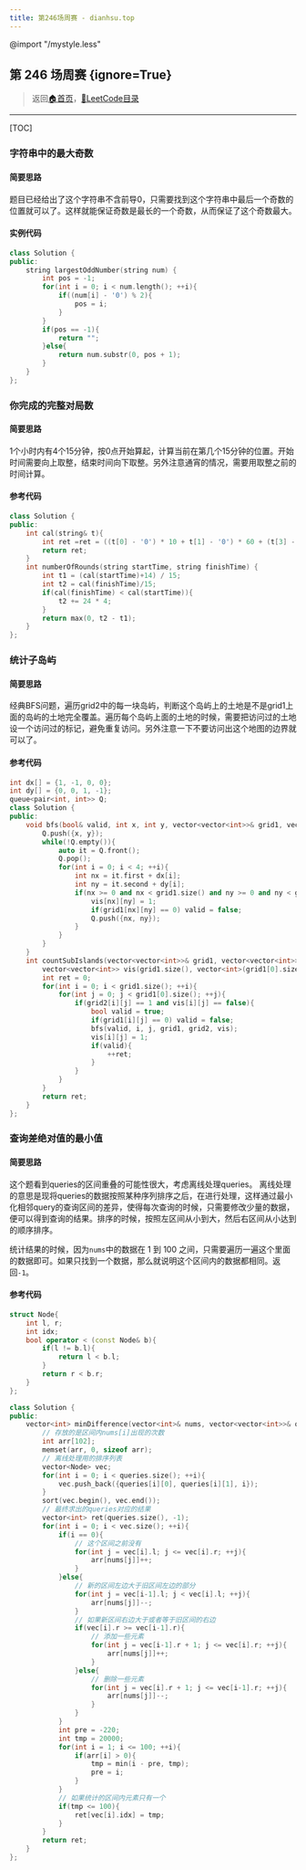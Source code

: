 ```yaml
---
title: 第246场周赛 - dianhsu.top
---
```

@import "/mystyle.less"

## 第 246 场周赛 {ignore=True}
> 返回[:house:首页](../../index.html)，[:rocket:LeetCode目录](../index.html)

---

[TOC]

### 字符串中的最大奇数
#### 简要思路

题目已经给出了这个字符串不含前导0，只需要找到这个字符串中最后一个奇数的位置就可以了。这样就能保证奇数是最长的一个奇数，从而保证了这个奇数最大。

#### 实例代码
```cpp
class Solution {
public:
    string largestOddNumber(string num) {
        int pos = -1;
        for(int i = 0; i < num.length(); ++i){
            if((num[i] - '0') % 2){
                pos = i;
            }
        }
        if(pos == -1){
            return "";
        }else{
            return num.substr(0, pos + 1);
        }
    }
};
```

### 你完成的完整对局数
#### 简要思路
1个小时内有4个15分钟，按0点开始算起，计算当前在第几个15分钟的位置。开始时间需要向上取整，结束时间向下取整。另外注意通宵的情况，需要用取整之前的时间计算。
#### 参考代码
```cpp
class Solution {
public:
    int cal(string& t){
        int ret =ret = ((t[0] - '0') * 10 + t[1] - '0') * 60 + (t[3] - '0') * 10 + t[4] - '0';
        return ret;
    }
    int numberOfRounds(string startTime, string finishTime) {
        int t1 = (cal(startTime)+14) / 15;
        int t2 = cal(finishTime)/15;
        if(cal(finishTime) < cal(startTime)){
            t2 += 24 * 4;
        }
        return max(0, t2 - t1);
    }
};
```

### 统计子岛屿

#### 简要思路
经典BFS问题，遍历grid2中的每一块岛屿，判断这个岛屿上的土地是不是grid1上面的岛屿的土地完全覆盖。遍历每个岛屿上面的土地的时候，需要把访问过的土地设一个访问过的标记，避免重复访问。另外注意一下不要访问出这个地图的边界就可以了。
#### 参考代码
```cpp
int dx[] = {1, -1, 0, 0};
int dy[] = {0, 0, 1, -1};
queue<pair<int, int>> Q;
class Solution {
public:
    void bfs(bool& valid, int x, int y, vector<vector<int>>& grid1, vector<vector<int>>& grid2, vector<vector<int>>& vis){
        Q.push({x, y});
        while(!Q.empty()){
            auto it = Q.front();
            Q.pop();
            for(int i = 0; i < 4; ++i){
                int nx = it.first + dx[i];
                int ny = it.second + dy[i];
                if(nx >= 0 and nx < grid1.size() and ny >= 0 and ny < grid1[0].size() and grid2[nx][ny] == 1 and vis[nx][ny] == 0){
                    vis[nx][ny] = 1;
                    if(grid1[nx][ny] == 0) valid = false;
                    Q.push({nx, ny});
                }
            }
        }
    }
    int countSubIslands(vector<vector<int>>& grid1, vector<vector<int>>& grid2) {
        vector<vector<int>> vis(grid1.size(), vector<int>(grid1[0].size(), 0));
        int ret = 0;
        for(int i = 0; i < grid1.size(); ++i){
            for(int j = 0; j < grid1[0].size(); ++j){
                if(grid2[i][j] == 1 and vis[i][j] == false){
                    bool valid = true;
                    if(grid1[i][j] == 0) valid = false;
                    bfs(valid, i, j, grid1, grid2, vis);
                    vis[i][j] = 1;
                    if(valid){
                        ++ret;
                    }
                }
            }
        }
        return ret;
    }
};
```

### 查询差绝对值的最小值

#### 简要思路
这个题看到queries的区间重叠的可能性很大，考虑离线处理queries。
离线处理的意思是现将queries的数据按照某种序列排序之后，在进行处理，这样通过最小化相邻query的查询区间的差异，使得每次查询的时候，只需要修改少量的数据，便可以得到查询的结果。排序的时候，按照左区间从小到大，然后右区间从小达到的顺序排序。

统计结果的时候，因为`nums`中的数据在 $1$ 到 $100$ 之间，只需要遍历一遍这个里面的数据即可。如果只找到一个数据，那么就说明这个区间内的数据都相同。返回`-1`。

#### 参考代码
```cpp
struct Node{
    int l, r;
    int idx;
    bool operator < (const Node& b){
        if(l != b.l){
            return l < b.l;    
        }
        return r < b.r;
    }
};

class Solution {
public:
    vector<int> minDifference(vector<int>& nums, vector<vector<int>>& queries) {
        // 存放的是区间内nums[i]出现的次数
        int arr[102];
        memset(arr, 0, sizeof arr);
        // 离线处理用的排序列表
        vector<Node> vec;
        for(int i = 0; i < queries.size(); ++i){
            vec.push_back({queries[i][0], queries[i][1], i});
        }
        sort(vec.begin(), vec.end());
        // 最终求出的queries对应的结果
        vector<int> ret(queries.size(), -1);
        for(int i = 0; i < vec.size(); ++i){
            if(i == 0){
                // 这个区间之前没有
                for(int j = vec[i].l; j <= vec[i].r; ++j){
                    arr[nums[j]]++;
                }
            }else{
                // 新的区间左边大于旧区间左边的部分
                for(int j = vec[i-1].l; j < vec[i].l; ++j){
                    arr[nums[j]]--;
                }
                // 如果新区间右边大于或者等于旧区间的右边
                if(vec[i].r >= vec[i-1].r){
                    // 添加一些元素
                    for(int j = vec[i-1].r + 1; j <= vec[i].r; ++j){
                        arr[nums[j]]++;
                    }
                }else{
                    // 删除一些元素
                    for(int j = vec[i].r + 1; j <= vec[i-1].r; ++j){
                        arr[nums[j]]--;
                    }
                }
            }
            int pre = -220;
            int tmp = 20000;
            for(int i = 1; i <= 100; ++i){
                if(arr[i] > 0){
                    tmp = min(i - pre, tmp);
                    pre = i;
                }
            }
            // 如果统计的区间内元素只有一个
            if(tmp <= 100){
                ret[vec[i].idx] = tmp;    
            }
        }
        return ret;
    }
};
```